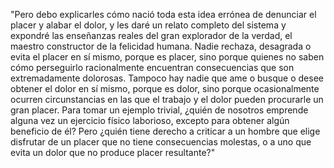 "Pero debo explicarles cómo nació toda esta idea errónea de denunciar el placer
 y alabar el dolor, y les daré un relato completo del sistema y expondré las enseñanzas
  reales del gran explorador de la verdad, el maestro constructor de la felicidad humana.
   Nadie rechaza, desagrada o evita el placer en sí mismo, porque es placer, sino porque
    quienes no saben cómo perseguirlo racionalmente encuentran consecuencias que son 
    extremadamente dolorosas. Tampoco hay nadie que ame o busque o desee obtener el dolor
     en sí mismo, porque es dolor, sino porque ocasionalmente ocurren circunstancias en las que el trabajo y el dolor pueden procurarle un gran placer. Para tomar un 
    ejemplo trivial, ¿quién de nosotros emprende alguna vez un ejercicio físico
     laborioso, excepto para obtener algún beneficio de él? Pero ¿quién tiene derecho a
      criticar a un hombre que elige disfrutar de un placer que no tiene consecuencias molestas, o a uno que evita un dolor que no produce placer resultante?"
      